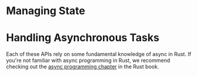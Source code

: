 # Managing State

# Handling Asynchronous Tasks

<!-- Asynchronous tasks are a core part of any modern application. They let you define code that waits for [data fetching](./data_fetching.md), timers, or OS events. Dioxus provides three core apis for handling asynchronous tasks: -->
<!-- - [`spawn`](./futures.md) starts an asynchronous task in the background.
- [`use_resource`](./resources.md) derives async state from a future.
- [`SuspenseBoundary`](./suspense.md) provides a unified way to handle loading states for async tasks. -->

Each of these APIs rely on some fundamental knowledge of async in Rust. If you're not familiar with async programming in Rust, we recommend checking out the [async programming chapter](https://doc.rust-lang.org/book/ch17-00-async-await.html) in the Rust book.
